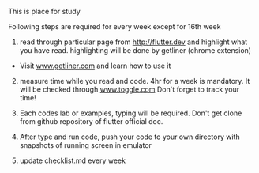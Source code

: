 This is place for study

Following steps are required for every week except for 16th week

1. read through particular page from http://flutter.dev and highlight what you have read. highlighting will be done by getliner (chrome extension)
- Visit www.getliner.com and learn how to use it

2. measure time while you read and code. 4hr for a week is mandatory. It will be checked through www.toggle.com Don't forget to track your time! 

3. Each codes lab or examples, typing will be required. Don't get clone from github repository of flutter official doc.

4. After type and run code, push your code to your own directory with snapshots of running screen in emulator

5. update checklist.md every week
